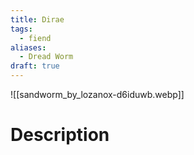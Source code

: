 ```yaml
---
title: Dirae
tags:
  - fiend
aliases:
  - Dread Worm
draft: true
---
```

![[sandworm_by_lozanox-d6iduwb.webp]]
# Description
